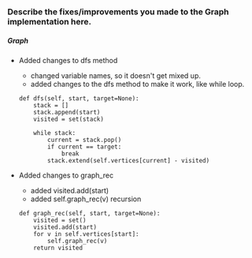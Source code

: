 ### Describe the fixes/improvements you made to the Graph implementation here.

##### Graph
- Added changes to dfs method
    - changed variable names, so it doesn't get mixed up.
    - added changes to the dfs method to make it work, like while loop.
    ```
    def dfs(self, start, target=None):
        stack = []
        stack.append(start)
        visited = set(stack)

        while stack:
            current = stack.pop()
            if current == target:
                break
            stack.extend(self.vertices[current] - visited)
    ```

- Added changes to graph_rec
    - added visited.add(start)
    - added self.graph_rec(v) recursion
    ```
    def graph_rec(self, start, target=None):
        visited = set()
        visited.add(start)
        for v in self.vertices[start]:
            self.graph_rec(v)
        return visited
    ```

